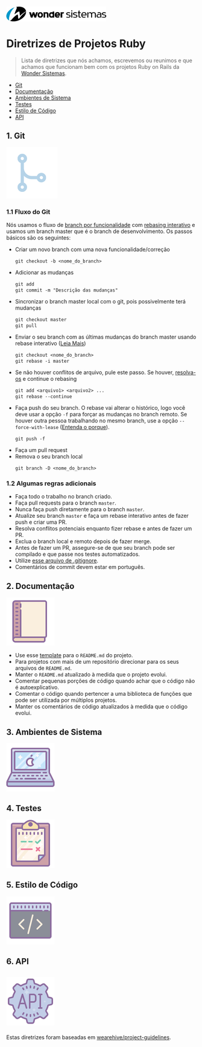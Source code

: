 
![Wonder Sistemas Logo](/images/logo.png)

# Diretrizes de Projetos Ruby
> Lista de diretrizes que nós achamos, escrevemos ou reunimos e que achamos que funcionam bem com os projetos Ruby on Rails da [Wonder Sistemas](http://www.wonder.com.br).

- [Git](#git)
- [Documentação](#documentation)
- [Ambientes de Sistema](#environments)
- [Testes](#tests)
- [Estilo de Código](#code-style)
- [API](#api)

## 1. Git <a name="git"></a>
![Git](/images/git.png)

### 1.1 Fluxo do Git
Nós usamos o fluxo de [branch por funcionalidade](https://www.atlassian.com/git/tutorials/comparing-workflows#feature-branch-workflow) com [rebasing interativo](https://www.atlassian.com/git/tutorials/merging-vs-rebasing#the-golden-rule-of-rebasing) e usamos um branch master que é o branch de desenvolvimento. Os passos básicos são os seguintes:

* Criar um novo branch com uma nova funcionalidade/correção
    ```
    git checkout -b <nome_do_branch>
    ```
* Adicionar as mudanças
    ```
    git add
    git commit -m "Descrição das mudanças"
    ```
* Sincronizar o branch master local com o git, pois possivelmente terá mudanças
    ```
    git checkout master
    git pull
    ```
* Enviar o seu branch com as últimas mudanças do branch master usando rebase interativo ([Leia Mais](https://www.atlassian.com/git/tutorials/merging-vs-rebasing#the-golden-rule-of-rebasing))
    ```
    git checkout <nome_do_branch>
    git rebase -i master
    ```
* Se não houver conflitos de arquivo, pule este passo. Se houver, [resolva-os](https://help.github.com/articles/resolving-a-merge-conflict-using-the-command-line/)  e continue o rebasing
    ```
	git add <arquivo1> <arquivo2> ...
    git rebase --continue
    ```
* Faça push do seu branch. O rebase vai alterar o histórico, logo você deve usar a opção `-f` para forçar as mudanças no branch remoto. Se houver outra pessoa trabalhando no mesmo branch, use a opção `--force-with-lease` ([Entenda o porque](https://developer.atlassian.com/blog/2015/04/force-with-lease/)).
    ```
    git push -f
    ```
* Faça um pull request
* Remova o seu branch local
    ```
    git branch -D <nome_do_branch>
    ```

### 1.2 Algumas regras adicionais

* Faça todo o trabalho no branch criado.
* Faça pull requests para o branch `master`.
* Nunca faça push diretamente para o branch `master`.
* Atualize seu branch `master` e faça um rebase interativo antes de fazer push e criar uma PR.
* Resolva conflitos potenciais enquanto fizer rebase e antes de fazer um PR.
* Exclua o branch local e remoto depois de fazer merge.
* Antes de fazer um PR, assegure-se de que seu branch pode ser compilado e que passe nos testes automatizados.
* Utilize [esse arquivo de .gitignore](./.gitignore).
* Comentários de commit devem estar em português.

## 2. Documentação <a name="documentation"></a>
![Documentação](/images/documentation.png)

* Use esse [template](./README.sample.md) para o `README.md` do projeto.
* Para projetos com mais de um repositório direcionar para os seus arquivos de `README.md`.
* Manter o `README.md` atualizado à medida que o projeto evolui.
* Comentar pequenas porções de código quando achar que o código não é autoexplicativo.
* Comentar o código quando pertencer a uma biblioteca de funções que pode ser utilizada por múltiplos projetos.
* Manter os comentários de código atualizados à medida que o código evolui.

## 3. Ambientes de Sistema <a name="environments"></a>
![Ambientes de Sistema](/images/environment.png)

## 4. Testes <a name="tests"></a>
![Testes](/images/testing.png)

## 5. Estilo de Código <a name="code-style"></a>
![Estilo de Código](/images/code-style.png)

## 6. API <a name="api"></a>
![API](/images/api.png)
---
Estas diretrizes foram baseadas em [wearehive/project-guidelines](https://github.com/wearehive/project-guidelines).
